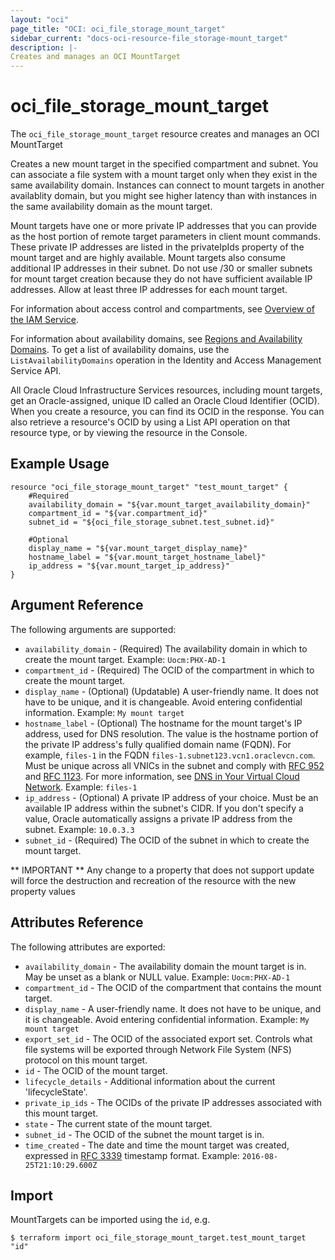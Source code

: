 ```yaml
---
layout: "oci"
page_title: "OCI: oci_file_storage_mount_target"
sidebar_current: "docs-oci-resource-file_storage-mount_target"
description: |-
Creates and manages an OCI MountTarget
---
```


# oci_file_storage_mount_target
The `oci_file_storage_mount_target` resource creates and manages an OCI MountTarget

Creates a new mount target in the specified compartment and
subnet. You can associate a file system with a mount
target only when they exist in the same availability domain. Instances
can connect to mount targets in another availablity domain, but
you might see higher latency than with instances in the same
availability domain as the mount target.

Mount targets have one or more private IP addresses that you can
provide as the host portion of remote target parameters in
client mount commands. These private IP addresses are listed
in the privateIpIds property of the mount target and are highly available. Mount
targets also consume additional IP addresses in their subnet. 
Do not use /30 or smaller subnets for mount target creation because they
do not have sufficient available IP addresses. 
Allow at least three IP addresses for each mount target. 

For information about access control and compartments, see
[Overview of the IAM
Service](/Content/Identity/Concepts/overview.htm).

For information about availability domains, see [Regions and
Availability Domains](/Content/General/Concepts/regions.htm).
To get a list of availability domains, use the
`ListAvailabilityDomains` operation in the Identity and Access
Management Service API.

All Oracle Cloud Infrastructure Services resources, including
mount targets, get an Oracle-assigned, unique ID called an
Oracle Cloud Identifier (OCID).  When you create a resource,
you can find its OCID in the response. You can also retrieve a
resource's OCID by using a List API operation on that resource
type, or by viewing the resource in the Console.


## Example Usage

```hcl
resource "oci_file_storage_mount_target" "test_mount_target" {
	#Required
	availability_domain = "${var.mount_target_availability_domain}"
	compartment_id = "${var.compartment_id}"
	subnet_id = "${oci_file_storage_subnet.test_subnet.id}"

	#Optional
	display_name = "${var.mount_target_display_name}"
	hostname_label = "${var.mount_target_hostname_label}"
	ip_address = "${var.mount_target_ip_address}"
}
```

## Argument Reference

The following arguments are supported:

* `availability_domain` - (Required) The availability domain in which to create the mount target.  Example: `Uocm:PHX-AD-1` 
* `compartment_id` - (Required) The OCID of the compartment in which to create the mount target.
* `display_name` - (Optional) (Updatable) A user-friendly name. It does not have to be unique, and it is changeable. Avoid entering confidential information.  Example: `My mount target` 
* `hostname_label` - (Optional) The hostname for the mount target's IP address, used for DNS resolution. The value is the hostname portion of the private IP address's fully qualified domain name (FQDN). For example, `files-1` in the FQDN `files-1.subnet123.vcn1.oraclevcn.com`. Must be unique across all VNICs in the subnet and comply with [RFC 952](https://tools.ietf.org/html/rfc952) and [RFC 1123](https://tools.ietf.org/html/rfc1123).  For more information, see [DNS in Your Virtual Cloud Network](https://docs.us-phoenix-1.oraclecloud.com/Content/Network/Concepts/dns.htm).  Example: `files-1` 
* `ip_address` - (Optional) A private IP address of your choice. Must be an available IP address within the subnet's CIDR. If you don't specify a value, Oracle automatically assigns a private IP address from the subnet.  Example: `10.0.3.3` 
* `subnet_id` - (Required) The OCID of the subnet in which to create the mount target. 


** IMPORTANT **
Any change to a property that does not support update will force the destruction and recreation of the resource with the new property values

## Attributes Reference

The following attributes are exported:

* `availability_domain` - The availability domain the mount target is in. May be unset as a blank or NULL value.  Example: `Uocm:PHX-AD-1` 
* `compartment_id` - The OCID of the compartment that contains the mount target.
* `display_name` - A user-friendly name. It does not have to be unique, and it is changeable. Avoid entering confidential information.  Example: `My mount target` 
* `export_set_id` - The OCID of the associated export set. Controls what file systems will be exported through Network File System (NFS) protocol on this mount target. 
* `id` - The OCID of the mount target.
* `lifecycle_details` - Additional information about the current 'lifecycleState'.
* `private_ip_ids` - The OCIDs of the private IP addresses associated with this mount target.
* `state` - The current state of the mount target.
* `subnet_id` - The OCID of the subnet the mount target is in.
* `time_created` - The date and time the mount target was created, expressed in [RFC 3339](https://tools.ietf.org/rfc/rfc3339) timestamp format.  Example: `2016-08-25T21:10:29.600Z` 

## Import

MountTargets can be imported using the `id`, e.g.

```
$ terraform import oci_file_storage_mount_target.test_mount_target "id"
```
